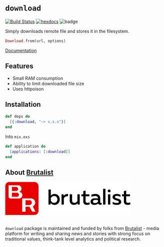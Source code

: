 # `download`

[![Build Status](https://travis-ci.org/asiniy/download.svg?branch=master)](https://travis-ci.org/asiniy/download)
[![hexdocs](https://img.shields.io/badge/hex-docs-brightgreen.svg)](https://hexdocs.pm/download/Download.html#from/2)
![badge](https://img.shields.io/hexpm/v/download.svg)

Simply downloads remote file and stores it in the filesystem.

``` elixir
Download.from(url, options)
```

[Documentation](https://hexdocs.pm/download/Download.html#from/2)

## Features

* Small RAM consumption
* Ability to limit downloaded file size
* Uses httpoison

## Installation

```elixir
def deps do
  [{:download, "~> x.x.x"}]
end
```

Into `mix.exs`

``` elixir
def application do
  [applications: [:download]]
end
```

## About [Brutalist](https://brutalist.press)

<a href="https://brutalist.press">
  <img src="https://github.com/asiniy/download/blob/master/brutalist_logo.png"
  width="400"
  height="106"
  alt="Brutalist">
</a>
<br /><br />

`download` package is maintained and funded by folks from [Brutalist](https://brutalist.press) - media platform for writing and sharing news and stories with strong focus on traditional values, think-tank level analytics and political research.
